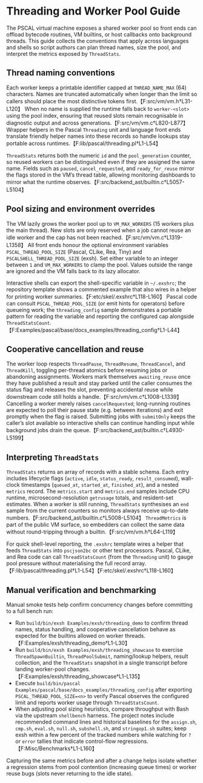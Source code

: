 # Threading and Worker Pool Guide

The PSCAL virtual machine exposes a shared worker pool so front ends can offload
bytecode routines, VM builtins, or host callbacks onto background threads. This
guide collects the conventions that apply across languages and shells so script
authors can plan thread names, size the pool, and interpret the metrics exposed
by `ThreadStats`.

## Thread naming conventions

Each worker keeps a printable identifier capped at `THREAD_NAME_MAX` (64)
characters. Names are truncated automatically when longer than the limit so
callers should place the most distinctive tokens first.【F:src/vm/vm.h†L31-L120】
When no name is supplied the runtime falls back to `worker-<slot>` using the
pool index, ensuring that reused slots remain recognisable in diagnostic output
and across generations.【F:src/vm/vm.c†L820-L877】 Wrapper helpers in the Pascal
`Threading` unit and language front ends translate friendly helper names into
these records so handle lookups stay portable across runtimes.【F:lib/pascal/threading.pl†L1-L54】

`ThreadStats` returns both the numeric `id` and the `pool_generation` counter, so
reused workers can be distinguished even if they are assigned the same name.
Fields such as `paused`, `cancel_requested`, and `ready_for_reuse` mirror the
flags stored in the VM’s thread table, allowing monitoring dashboards to mirror
what the runtime observes.【F:src/backend_ast/builtin.c†L5057-L5104】

## Pool sizing and environment overrides

The VM lazily grows the worker pool up to `VM_MAX_WORKERS` (15 workers plus the
main thread). New slots are only reserved when a job cannot reuse an idle worker
and the cap has not been reached.【F:src/vm/vm.c†L1319-L1358】 All front ends
honour the optional environment variables `PSCAL_THREAD_POOL_SIZE` (Pascal,
CLike, Rea, Tiny) and `PSCALSHELL_THREAD_POOL_SIZE` (exsh). Set either variable
to an integer between `1` and `VM_MAX_WORKERS` to clamp the pool. Values outside
the range are ignored and the VM falls back to its lazy allocator.

Interactive shells can export the shell-specific variable in `~/.exshrc`; the
repository template shows a commented example that also wires in a helper for
printing worker summaries.【F:etc/skel/.exshrc†L118-L160】 Pascal code can consult
`PSCAL_THREAD_POOL_SIZE` (or emit hints for operators) before queueing work; the
`threading_config` sample demonstrates a portable pattern for reading the
variable and reporting the configured cap alongside `ThreadStatsCount`.【F:Examples/pascal/base/docs_examples/threading_config†L1-L44】

## Cooperative cancellation and reuse

The worker loop respects `ThreadPause`, `ThreadResume`, `ThreadCancel`, and
`ThreadKill`, toggling per-thread atomics before resuming jobs or abandoning
assignments. Workers mark themselves `awaiting_reuse` once they have published a
result and stay parked until the caller consumes the status flag and releases
the slot, preventing accidental reuse while downstream code still holds a
handle.【F:src/vm/vm.c†L1008-L1339】 Cancelling a worker merely raises
`cancelRequested`; long-running routines are expected to poll their pause state
(e.g. between iterations) and exit promptly when the flag is raised. Submitting
jobs with `submitOnly` keeps the caller’s slot available so interactive shells
can continue handling input while background jobs drain the queue.【F:src/backend_ast/builtin.c†L4930-L5199】

## Interpreting `ThreadStats`

`ThreadStats` returns an array of records with a stable schema. Each entry
includes lifecycle flags (`active`, `idle`, `status_ready`, `result_consumed`),
wall-clock timestamps (`queued_at`, `started_at`, `finished_at`), and a nested
`metrics` record. The `metrics.start` and `metrics.end` samples include CPU
runtime, microsecond-resolution `getrusage` totals, and resident-set estimates.
When a worker is still running, `ThreadStats` synthesises an `end` sample from
the current counters so monitors always receive up-to-date numbers.【F:src/backend_ast/builtin.c†L5008-L5104】
`ThreadMetrics` is part of the public VM surface, so embedders can collect the
same data without round-tripping through a builtin.【F:src/vm/vm.h†L64-L119】

For quick shell-level reporting, the `.exshrc` template wires a helper that
feeds `ThreadStats` into `pscjson2bc` or other text processors. Pascal, CLike,
and Rea code can call `ThreadStatsCount` (from the `Threading` unit) to gauge
pool pressure without materialising the full record array.【F:lib/pascal/threading.pl†L1-L54】【F:etc/skel/.exshrc†L118-L160】

## Manual verification and benchmarking

Manual smoke tests help confirm concurrency changes before committing to a full
bench run:

- Run `build/bin/exsh Examples/exsh/threading_demo` to confirm thread names,
  status handling, and cooperative cancellation behave as expected for the
  builtins allowed on worker threads.【F:Examples/exsh/threading_demo†L1-L30】
- Run `build/bin/exsh Examples/exsh/threading_showcase` to exercise
  `ThreadSpawnBuiltin`, `ThreadPoolSubmit`, naming/lookup helpers, result
  collection, and the `ThreadStats` snapshot in a single transcript before
  landing worker-pool changes.【F:Examples/exsh/threading_showcase†L1-L135】
- Execute `build/bin/pascal Examples/pascal/base/docs_examples/threading_config`
  after exporting `PSCAL_THREAD_POOL_SIZE=<n>` to verify Pascal observes the
  configured limit and reports worker usage through `ThreadStatsCount`.
- When adjusting pool sizing heuristics, compare throughput with Bash via the
  upstream `shellbench` harness. The project notes include recommended command
  lines and historical baselines for the `assign.sh`, `cmp.sh`, `eval.sh`,
  `null.sh`, `subshell.sh`, and `stringop1.sh` suites; keep exsh within a few
  percent of the tracked numbers while watching for `?` or `error` tallies that
  indicate control-flow regressions.【F:Misc/Benchmarks†L1-L160】

Capturing the same metrics before and after a change helps isolate whether a
regression stems from pool contention (increasing queue times) or worker reuse
bugs (slots never returning to the idle state).
